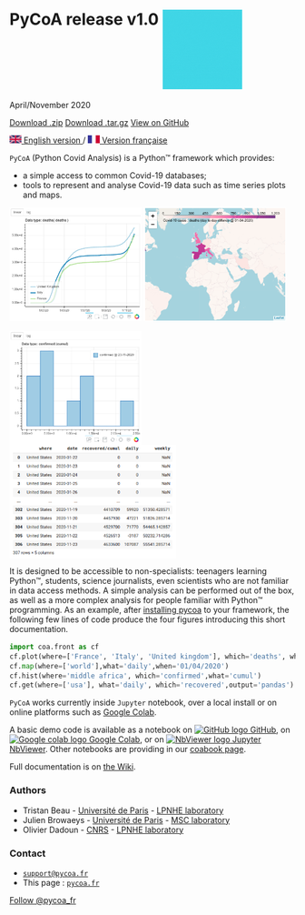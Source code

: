 #  PyCoA release v1.0 <img src="fig/logo-anime.gif" width="140px" align=top> 
April/November 2020

<section id="downloads" class="clearfix">
  <a href="https://github.com/coa-project/pycoa/zipball/main" id="download-zip" class="button" target=_blank><span>Download .zip</span></a>
  <a href="https://github.com/coa-project/pycoa/tarball/main" id="download-tar-gz" class="button" target=_blank><span>Download .tar.gz</span></a>
  <a href="https://github.com/coa-project/pycoa/" id="view-on-github" class="button" target=_blank><span>View on GitHub</span></a>
</section>

[<img src="fig/UK.png" height="14px" alt="UK flag"> English  version ](http://pycoa.fr) / 
[ <img src="fig/FR.png" height="14px" alt="FR flag"> Version française ](http://pycoa.fr/index_FR) 

`PyCoA` (Python Covid Analysis) is a Python™ framework which provides:
- a simple access to common Covid-19 databases;
- tools to represent and analyse Covid-19 data such as time series plots and maps.

<img src="fig/pycoa_plot_example.png" height="200px" align=top> <img src="fig/pycoa_map_example.png" height="200px" align=bottom> 

<img src="fig/pycoa_hist_example.png" height="200px" align=top> <img src="fig/pycoa_get_example.png" height="200px" align=top>

It is designed to be accessible to non-specialists: teenagers learning Python™, students, science journalists, even scientists who are not familiar in data access methods. A simple analysis can be performed out of the box, as well as a more complex analysis for people familiar with Python™ programming. As an example, after <a href="https://github.com/coa-project/pycoa/wiki/Install" target=_blank>installing pycoa</a> to your framework, the following few lines of code produce the four figures introducing this short documentation.

```python
import coa.front as cf
cf.plot(where=['France', 'Italy', 'United kingdom'], which='deaths', what='cumul')
cf.map(where=['world'],what='daily',when='01/04/2020')
cf.hist(where='middle africa', which='confirmed',what='cumul')
cf.get(where=['usa'], what='daily', which='recovered',output='pandas')
```

`PyCoA` works currently inside `Jupyter` notebook, over a local install or on online platforms such as <a href="https://colab.research.google.com/" target=_blank>Google Colab</a>.

A basic demo code is available as a notebook on <a href="https://github.com/coa-project/coabook/blob/master/demo_pycoa.ipynb" target=_blank ><img src="https://github.githubassets.com/images/modules/logos_page/GitHub-Mark.png" height="20" alt="GitHub logo" /> GitHub</a>, on <a href="https://colab.research.google.com/github/coa-project/coabook/blob/master/demo_pycoa.ipynb" target=_blank ><img src="https://colab.research.google.com/img/colab_favicon_256px.png" height="20" alt="Google colab logo" /> Google Colab</a>, or on <a href="https://nbviewer.jupyter.org/github/coa-project/coabook/blob/master/demo_pycoa.ipynb" target=_blank ><img src="https://nbviewer.jupyter.org/static/img/nav_logo.svg" height="20" alt="NbViewer logo" /> Jupyter NbViewer</a>. Other notebooks are providing in our <a href="https://github.com/coa-project/coabook/blob/master/README.md" target=_blank >coabook page</a>.

Full documentation is on <a href="https://github.com/coa-project/pycoa/wiki/Home" target=_blank>the Wiki</a>.

### Authors

* Tristan Beau - [Université de Paris](http://u-paris.fr) - [LPNHE laboratory](http://lpnhe.in2p3.fr/)
* Julien Browaeys - [Université de Paris](http://u-paris.fr) - [MSC laboratory](http://www.msc.univ-paris-diderot.fr/)
* Olivier Dadoun - [CNRS](http://cnrs.fr) - [LPNHE laboratory](http://lpnhe.in2p3.fr/)

### Contact
* [`support@pycoa.fr`](mailto:support@pycoa.fr)
* This page : [`pycoa.fr`](http://pycoa.fr)

<a href="https://twitter.com/pycoa_fr?ref_src=twsrc%5Etfw" class="twitter-follow-button" data-show-count="false">Follow @pycoa_fr</a>
<script async src="https://platform.twitter.com/widgets.js" charset="utf-8"></script>
